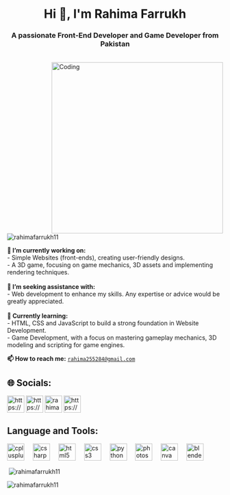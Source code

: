 <h1 align="center">Hi 👋, I'm Rahima Farrukh</h1>
<h3 align="center"> A passionate Front-End Developer and Game Developer from Pakistan</h3>

<br>

<img align="right" alt="Coding" width="400" src="https://i.pinimg.com/originals/e7/26/c7/e726c74ac081eed50feee1433d12c998.gif"/>
<p align="left"> <img src="https://komarev.com/ghpvc/?username=rahimafarrukh11&label=Profile%20views&color=0e75b6&style=flat" alt="rahimafarrukh11" /> </p>

**🔭 I’m currently working on:**<br> - Simple Websites (front-ends), creating user-friendly designs.<br> - A 3D game, focusing on game mechanics, 3D assets and implementing rendering techniques.<br><br>**🤝 I’m seeking assistance with:**<br> - Web development to enhance my skills. Any expertise or advice would be greatly appreciated.<br><br>**🌱 Currently learning:**<br>- HTML, CSS and JavaScript to build a strong foundation in Website Development.<br> - Game Development, with a focus on mastering gameplay mechanics, 3D modeling and scripting for game engines.<br>

**📫 How to reach me:** [`rahima255284@gmail.com`]()

## 🌐 Socials:
<p align="left">
<a href="https://linkedin.com/in/https://www.linkedin.com/in/rahima-farrukh-b0a378324/" target="blank"><img align="center" src="https://cdn2.iconfinder.com/data/icons/social-media-applications/64/social_media_applications_14-linkedin-512.png" alt="https://www.linkedin.com/in/rahima-farrukh-b0a378324/" height="40" width="40" /></a>
<a href="https://fb.com/https://www.facebook.com/rahima.farrukh.16/" target="blank"><img align="center" src="https://cdn2.iconfinder.com/data/icons/social-media-applications/64/social_media_applications_1-facebook-512.png" alt="https://www.facebook.com/rahima.farrukh.16/" height="40" width="40" /></a>
<a href="https://instagram.com/rahimafarrukh" target="blank"><img align="center" src="https://cdn2.iconfinder.com/data/icons/social-media-applications/64/social_media_applications_3-instagram-512.png" alt="rahimafarrukh" height="40" width="40" /></a>
<a href="https://snapchat.com/t/FkLmZbXc" target="blank"><img align="center" src="https://cdn2.iconfinder.com/data/icons/social-media-applications/64/social_media_applications_7-snapchat-512.png" alt="https://snapchat.com/t/FkLmZbXc" height="40" width="40" /></a>

</p>

## Language and Tools:
<div align="left">
  <img src="https://cdn.jsdelivr.net/gh/devicons/devicon/icons/cplusplus/cplusplus-original.svg" height="40" alt="cplusplus logo"  />
  <img width="12" />
  <img src="https://cdn.jsdelivr.net/gh/devicons/devicon/icons/csharp/csharp-original.svg" height="40" alt="csharp logo"  />
  <img width="12" />
  <img src="https://cdn.jsdelivr.net/gh/devicons/devicon/icons/html5/html5-original.svg" height="40" alt="html5 logo"  />
  <img width="12" />
  <img src="https://cdn.jsdelivr.net/gh/devicons/devicon/icons/css3/css3-original.svg" height="40" alt="css3 logo"  />
  <img width="12" />
  <img src="https://cdn.jsdelivr.net/gh/devicons/devicon/icons/python/python-original.svg" height="40" alt="python logo"  />
  <img width="12" />
  <img src="https://cdn.jsdelivr.net/gh/devicons/devicon/icons/photoshop/photoshop-original.svg" height="40" alt="photoshop logo"  />
  <img width="12" />
  <img src="https://cdn.jsdelivr.net/gh/devicons/devicon/icons/canva/canva-original.svg" height="40" alt="canva logo"  />
  <img width="12" />
  <img src="https://cdn.jsdelivr.net/gh/devicons/devicon/icons/blender/blender-original.svg" height="40" alt="blender logo"  />
</div>

<p>&nbsp;<img align="top" src="https://github-readme-stats.vercel.app/api?username=rahimafarrukh11&show_icons=true&locale=en" alt="rahimafarrukh11" /></p>

<p><img align="left" src="https://github-readme-streak-stats.herokuapp.com/?user=rahimafarrukh11&" alt="rahimafarrukh11" /></p>

<br clear="both">

